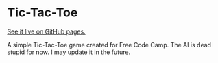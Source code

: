 # Tic-Tac-Toe

[See it live on GitHub pages.](https://mca62511.github.io/tic-tac-toe)

A simple Tic-Tac-Toe game created for Free Code Camp. The AI is dead stupid for now. I may update it in the future.
